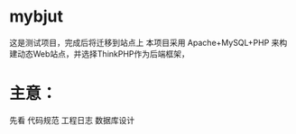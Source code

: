 # mybjut
这是测试项目，完成后将迁移到站点上
本项目采用 Apache+MySQL+PHP 来构建动态Web站点，并选择ThinkPHP作为后端框架，

# 主意：
  
  先看 代码规范
       工程日志
       数据库设计

